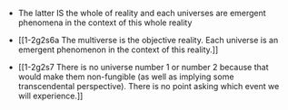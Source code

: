 - The latter IS the whole of reality and each universes are emergent phenomena in the context of this whole reality

- [[1-2g2s6a The multiverse is the objective reality. Each universe is an emergent phenomenon in the context of this reality.]]
- [[1-2g2s7 There is no universe number 1 or number 2 because that would make them non-fungible (as well as implying some transcendental perspective). There is no point asking which event we will experience.]]
